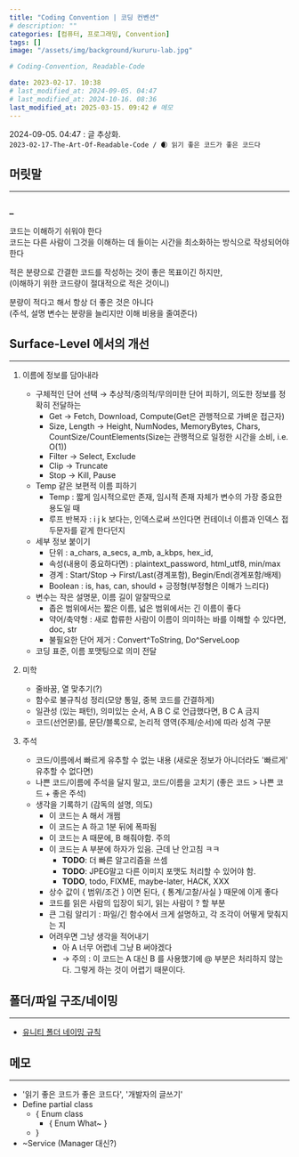 ```yaml
---
title: "Coding Convention | 코딩 컨벤션"
# description: ""
categories: [컴퓨터, 프로그래밍, Convention]
tags: []
image: "/assets/img/background/kururu-lab.jpg"

# Coding-Convention, Readable-Code

date: 2023-02-17. 10:38
# last_modified_at: 2024-09-05. 04:47
# last_modified_at: 2024-10-16. 08:36
last_modified_at: 2025-03-15. 09:42 # 메모
---
```


2024-09-05. 04:47 : 글 추상화.  
`2023-02-17-The-Art-Of-Readable-Code / 🌒 읽기 좋은 코드가 좋은 코드다`  

## 머릿말

---

### _

코드는 이해하기 쉬워야 한다  
코드는 다른 사람이 그것을 이해하는 데 들이는 시간을 최소화하는 방식으로 작성되어야 한다  

적은 분량으로 간결한 코드를 작성하는 것이 좋은 목표이긴 하지만,  
(이해하기 위한 코드량이 절대적으로 적은 것이니)  

분량이 적다고 해서 항상 더 좋은 것은 아니다  
(주석, 설명 변수는 분량을 늘리지만 이해 비용을 줄여준다)  

## Surface-Level 에서의 개선

---

1. 이름에 정보를 담아내라
   - 구체적인 단어 선택 → 추상적/중의적/무의미한 단어 피하기, 의도한 정보를 정확히 전달하는
     - Get → Fetch, Download, Compute(Get은 관행적으로 가벼운 접근자)
     - Size, Length → Height, NumNodes, MemoryBytes, Chars, CountSize/CountElements(Size는 관행적으로 일정한 시간을 소비, i.e. O(1))
     - Filter → Select, Exclude
     - Clip → Truncate
     - Stop → Kill, Pause
   - Temp 같은 보편적 이름 피하기
     - Temp : 짧게 임시적으로만 존재, 임시적 존재 자체가 변수의 가장 중요한 용도일 때
     - 루프 반복자 : i j k 보다는, 인덱스로써 쓰인다면 컨테이너 이름과 인덱스 접두문자를 같게 한다던지
   - 세부 정보 붙이기
     - 단위 : a_chars, a_secs, a_mb, a_kbps, hex_id,
     - 속성(내용이 중요하다면) : plaintext_password, html_utf8, min/max
     - 경계 : Start/Stop → First/Last(경계포함), Begin/End(경계포함/배제)
     - Boolean : is, has, can, should + 긍정형(부정형은 이해가 느리다)
   - 변수는 작은 설명문, 이름 길이 알잘딱으로
     - 좁은 범위에서는 짧은 이름, 넓은 범위에서는 긴 이름이 좋다
     - 약어/축약형 : 새로 합류한 사람이 이름이 의미하는 바를 이해할 수 있다면, doc, str
     - 불필요한 단어 제거 : Convert^ToString, Do^ServeLoop
   - 코딩 표준, 이름 포맷팅으로 의미 전달

2. 미학
   - 줄바꿈, 열 맞추기(?)
   - 함수로 불규칙성 정리(모양 통일, 중복 코드를 간결하게)
   - 일관성 (있는 패턴), 의미있는 순서, A B C 로 언급했다면, B C A 금지
   - 코드(선언문)를, 문단/블록으로, 논리적 영역(주제/순서)에 따라 성격 구분

3. 주석
   - 코드/이름에서 빠르게 유추할 수 없는 내용 (새로운 정보가 아니더라도 '빠르게' 유추할 수 없다면)
   - 나쁜 코드/이름에 주석을 달지 말고, 코드/이름을 고치기 (좋은 코드 > 나쁜 코드 + 좋은 주석)
   - 생각을 기록하기 (감독의 설명, 의도)
     - 이 코드는 A 해서 개쩜
     - 이 코드는 A 하고 1분 뒤에 폭파됨
     - 이 코드는 A 때문에, B 해줘야함. 주의
     - 이 코드는 A 부분에 하자가 있음. 근데 난 안고침 ㅋㅋ
       - **TODO**: 더 빠른 알고리즘을 쓰셈
       - **TODO**: JPEG말고 다른 이미지 포맷도 처리할 수 있어야 함.
       - **TODO**, todo, FIXME, maybe-later, HACK, XXX
     - 상수 값이 { 범위/조건 } 이면 된다, { 통계/고찰/사실 } 때문에 이게 좋다
     - 코드를 읽은 사람의 입장이 되기, 읽는 사람이 ? 할 부분
     - 큰 그림 알리기 : 파일/긴 함수에서 크게 설명하고, 각 조각이 어떻게 맞춰지는 지
     - 어려우면 그냥 생각을 적어내기
       - 아 A 너무 어렵네 그냥 B 써야겠다
       - → 주의 : 이 코드는 A 대신 B 를 사용했기에 @ 부분은 처리하지 않는다. 그렇게 하는 것이 어렵기 때문이다.

## 폴더/파일 구조/네이밍

---

- [유니티 폴더 네이밍 규칙](https://x.com/U2tyDragon/status/1771204321226498417)

## 메모

---

- '읽기 좋은 코드가 좋은 코드다', '개발자의 글쓰기'
- Define partial class
  - \{ Enum class
    - \{ Enum What~ \}
  - \}
- ~Service (Manager 대신?)
